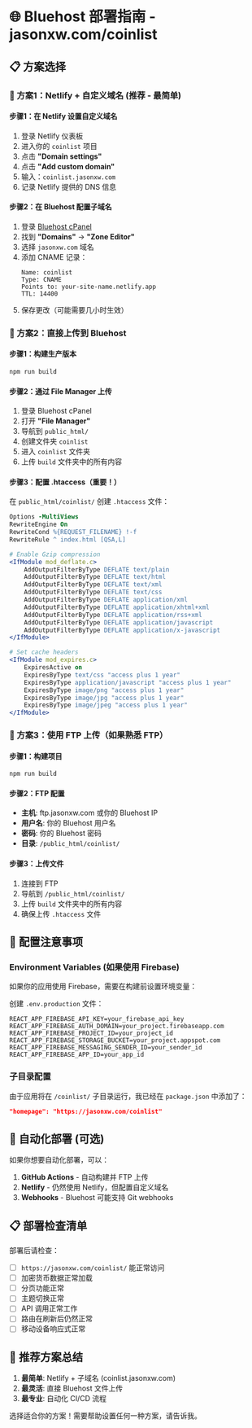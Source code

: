 # 🌐 Bluehost 部署指南 - jasonxw.com/coinlist

## 📋 方案选择

### 🎯 方案1：Netlify + 自定义域名 (推荐 - 最简单)

#### 步骤1：在 Netlify 设置自定义域名
1. 登录 Netlify 仪表板
2. 进入你的 `coinlist` 项目
3. 点击 **"Domain settings"**
4. 点击 **"Add custom domain"**
5. 输入：`coinlist.jasonxw.com`
6. 记录 Netlify 提供的 DNS 信息

#### 步骤2：在 Bluehost 配置子域名
1. 登录 [Bluehost cPanel](https://my.bluehost.com/)
2. 找到 **"Domains"** → **"Zone Editor"**
3. 选择 `jasonxw.com` 域名
4. 添加 CNAME 记录：
   ```
   Name: coinlist
   Type: CNAME
   Points to: your-site-name.netlify.app
   TTL: 14400
   ```
5. 保存更改（可能需要几小时生效）

### 🎯 方案2：直接上传到 Bluehost

#### 步骤1：构建生产版本
```bash
npm run build
```

#### 步骤2：通过 File Manager 上传
1. 登录 Bluehost cPanel
2. 打开 **"File Manager"**
3. 导航到 `public_html/`
4. 创建文件夹 `coinlist`
5. 进入 `coinlist` 文件夹
6. 上传 `build` 文件夹中的所有内容

#### 步骤3：配置 .htaccess（重要！）
在 `public_html/coinlist/` 创建 `.htaccess` 文件：
```apache
Options -MultiViews
RewriteEngine On
RewriteCond %{REQUEST_FILENAME} !-f
RewriteRule ^ index.html [QSA,L]

# Enable Gzip compression
<IfModule mod_deflate.c>
    AddOutputFilterByType DEFLATE text/plain
    AddOutputFilterByType DEFLATE text/html
    AddOutputFilterByType DEFLATE text/xml
    AddOutputFilterByType DEFLATE text/css
    AddOutputFilterByType DEFLATE application/xml
    AddOutputFilterByType DEFLATE application/xhtml+xml
    AddOutputFilterByType DEFLATE application/rss+xml
    AddOutputFilterByType DEFLATE application/javascript
    AddOutputFilterByType DEFLATE application/x-javascript
</IfModule>

# Set cache headers
<IfModule mod_expires.c>
    ExpiresActive on
    ExpiresByType text/css "access plus 1 year"
    ExpiresByType application/javascript "access plus 1 year"
    ExpiresByType image/png "access plus 1 year"
    ExpiresByType image/jpg "access plus 1 year"
    ExpiresByType image/jpeg "access plus 1 year"
</IfModule>
```

### 🎯 方案3：使用 FTP 上传（如果熟悉 FTP）

#### 步骤1：构建项目
```bash
npm run build
```

#### 步骤2：FTP 配置
- **主机**: ftp.jasonxw.com 或你的 Bluehost IP
- **用户名**: 你的 Bluehost 用户名
- **密码**: 你的 Bluehost 密码
- **目录**: `/public_html/coinlist/`

#### 步骤3：上传文件
1. 连接到 FTP
2. 导航到 `/public_html/coinlist/`
3. 上传 `build` 文件夹中的所有内容
4. 确保上传 `.htaccess` 文件

## 🔧 配置注意事项

### Environment Variables (如果使用 Firebase)
如果你的应用使用 Firebase，需要在构建前设置环境变量：

创建 `.env.production` 文件：
```env
REACT_APP_FIREBASE_API_KEY=your_firebase_api_key
REACT_APP_FIREBASE_AUTH_DOMAIN=your_project.firebaseapp.com
REACT_APP_FIREBASE_PROJECT_ID=your_project_id
REACT_APP_FIREBASE_STORAGE_BUCKET=your_project.appspot.com
REACT_APP_FIREBASE_MESSAGING_SENDER_ID=your_sender_id
REACT_APP_FIREBASE_APP_ID=your_app_id
```

### 子目录配置
由于应用将在 `/coinlist/` 子目录运行，我已经在 `package.json` 中添加了：
```json
"homepage": "https://jasonxw.com/coinlist"
```

## 🚀 自动化部署 (可选)

如果你想要自动化部署，可以：

1. **GitHub Actions** - 自动构建并 FTP 上传
2. **Netlify** - 仍然使用 Netlify，但配置自定义域名
3. **Webhooks** - Bluehost 可能支持 Git webhooks

## 📋 部署检查清单

部署后请检查：
- [ ] `https://jasonxw.com/coinlist/` 能正常访问
- [ ] 加密货币数据正常加载
- [ ] 分页功能正常
- [ ] 主题切换正常
- [ ] API 调用正常工作
- [ ] 路由在刷新后仍然正常
- [ ] 移动设备响应式正常

## 🔗 推荐方案总结

1. **最简单**: Netlify + 子域名 (coinlist.jasonxw.com)
2. **最灵活**: 直接 Bluehost 文件上传
3. **最专业**: 自动化 CI/CD 流程

选择适合你的方案！需要帮助设置任何一种方案，请告诉我。
